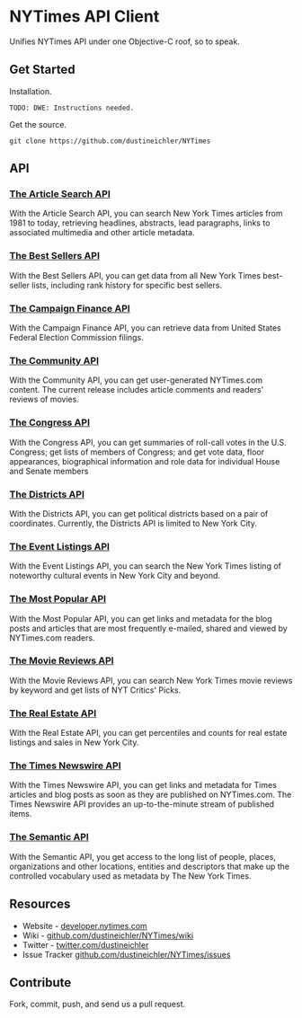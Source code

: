 
NYTimes API Client
=============================================================
Unifies NYTimes API under one Objective-C roof, 
so to speak.

Get Started
-------------------------------------------------------------
Installation.

    TODO: DWE: Instructions needed.

Get the source.

    git clone https://github.com/dustineichler/NYTimes

API
-------------------------------------------------------------

### [The Article Search API](https://github.com/dustineichler/NYTimes/wiki/articleSearch)

With the Article Search API, you can search New York Times articles from 1981 to today, retrieving headlines, abstracts, lead paragraphs, links to associated multimedia and other article metadata.

### [The Best Sellers API](https://github.com/dustineichler/NYTimes/wiki/Best-Sellers)

With the Best Sellers API, you can get data from all New York Times best-seller lists, including rank history for specific best sellers.
    
### [The Campaign Finance API](https://github.com/dustineichler/NYTimes/wiki/Campaign-Finance)

With the Campaign Finance API, you can retrieve data from United States Federal Election Commission filings.

### [The Community API](https://github.com/dustineichler/NYTimes/wiki/Community)

With the Community API, you can get user-generated NYTimes.com content. The current release includes article comments and readers' reviews of movies.
    
### [The Congress API](https://github.com/dustineichler/NYTimes/wiki/Congress)

With the Congress API, you can get summaries of roll-call votes in the U.S. Congress; get lists of members of Congress; and get vote data, floor appearances, biographical information and role data for individual House and Senate members

### [The Districts API](https://github.com/dustineichler/NYTimes/wiki/Districts)

With the Districts API, you can get political districts based on a pair of coordinates. Currently, the Districts API is limited to New York City.

### [The Event Listings API](https://github.com/dustineichler/NYTimes/wiki/Event-Listings)

With the Event Listings API, you can search the New York Times listing of noteworthy cultural events in New York City and beyond.

### [The Most Popular API](https://github.com/dustineichler/NYTimes/wiki/Most-Popular)

With the Most Popular API, you can get links and metadata for the blog posts and articles that are most frequently e-mailed, shared and viewed by NYTimes.com readers.

### [The Movie Reviews API](https://github.com/dustineichler/NYTimes/wiki/Movie-Reviews)

With the Movie Reviews API, you can search New York Times movie reviews by keyword and get lists of NYT Critics' Picks.

### [The Real Estate API](https://github.com/dustineichler/NYTimes/wiki/Real-Estate)

With the Real Estate API, you can get percentiles and counts for real estate listings and sales in New York City.

### [The Times Newswire API](https://github.com/dustineichler/NYTimes/wiki/Times-Newswire)

With the Times Newswire API, you can get links and metadata for Times articles and blog posts as soon as they are published on NYTimes.com. The Times Newswire API provides an up-to-the-minute stream of published items.

### [The Semantic API](https://github.com/dustineichler/NYTimes/wiki/Semantic)

With the Semantic API, you get access to the long list of people, places, organizations and other locations, entities and descriptors that make up the controlled vocabulary used as metadata by The New York Times.

Resources
-------------------------------------------------------------
  * Website - [developer.nytimes.com](http://developer.nytimes.com)
  * Wiki - [github.com/dustineichler/NYTimes/wiki](https://github.com/dustineichler/NYTimes/wiki)
  * Twitter - [twitter.com/dustineichler](http://twitter.com/dustineichler)
  * Issue Tracker [github.com/dustineichler/NYTimes/issues](https://github.com/dustineichler/NYTimes/issues)

Contribute
-------------------------------------------------------------
Fork, commit, push, and send us a pull request.